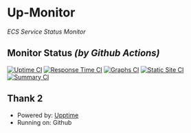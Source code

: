 # Up-Monitor

_ECS Service Status Monitor_

## Monitor Status _(by Github Actions)_

[![Uptime CI](https://github.com/EXStevens/Up-Monitor/workflows/Uptime%20CI/badge.svg)](https://github.com/EXStevens/Up-Monitor/actions?query=workflow%3A%22Uptime+CI%22)
[![Response Time CI](https://github.com/EXStevens/Up-Monitor/workflows/Response%20Time%20CI/badge.svg)](https://github.com/EXStevens/Up-Monitor/actions?query=workflow%3A%22Response+Time+CI%22)
[![Graphs CI](https://github.com/EXStevens/Up-Monitor/workflows/Graphs%20CI/badge.svg)](https://github.com/EXStevens/Up-Monitor/actions?query=workflow%3A%22Graphs+CI%22)
[![Static Site CI](https://github.com/EXStevens/Up-Monitor/workflows/Static%20Site%20CI/badge.svg)](https://github.com/EXStevens/Up-Monitor/actions?query=workflow%3A%22Static+Site+CI%22)
[![Summary CI](https://github.com/EXStevens/Up-Monitor/workflows/Summary%20CI/badge.svg)](https://github.com/EXStevens/Up-Monitor/actions?query=workflow%3A%22Summary+CI%22)

## Thank 2

- Powered by: [Upptime](https://github.com/upptime/upptime)
- Running on: Github
